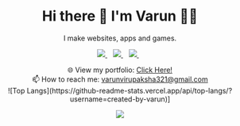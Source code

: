 

<h1 align='center'>
  Hi there 👋 I'm Varun 👨‍💻
</h1>

<p align='center'>
  I make websites, apps and games.
</p>



<p align='center'>
  
  <a href="https://www.linkedin.com/in/varun-v-3a44261a2/" target="_blank">
    <img src="https://img.shields.io/badge/linkedin-%230077B5.svg?&style=for-the-badge&logo=linkedin&logoColor=white" />
  </a>&nbsp;&nbsp;
  
  <a href="https://www.instagram.com/its_varun.v/" target="_blank">
    <img src="https://img.shields.io/badge/instagram-%23E4405F.svg?&style=for-the-badge&logo=instagram&logoColor=white" />        
  </a>&nbsp;&nbsp;
  
   <a href="https://twitter.com/its__varun" target="_blank">
   <img src="https://img.shields.io/badge/twitter-%231DA1F2.svg?&style=for-the-badge&logo=twitter&logoColor=white" />        
   </a>&nbsp;&nbsp;
</p>


<p align='center'>
  🌐 View my portfolio: <a target="_blank" href='https://its-varun.netlify.app'>Click Here!</a> <br>
  📫 How to reach me: <a href='mailto:varunvirupaksha321@gmail.com'>varunvirupaksha321@gmail.com</a>
  <br>
  ![Top Langs](https://github-readme-stats.vercel.app/api/top-langs/?username=created-by-varun)]
<p align='center'>
  <a href="#"><img src="https://badges.pufler.dev/visits/created-by-varun/created-by-varun"></a>
</p>
